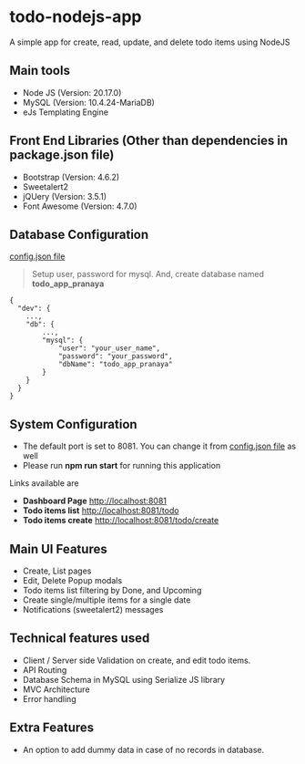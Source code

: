 # todo-nodejs-app
A simple app for create, read, update, and delete todo items using NodeJS

## Main tools
* Node JS (Version: 20.17.0)
* MySQL (Version: 10.4.24-MariaDB)
* eJs Templating Engine

## Front End Libraries (Other than dependencies in package.json file)
* Bootstrap (Version: 4.6.2)
* Sweetalert2
* jQUery (Version: 3.5.1)
* Font Awesome (Version: 4.7.0)

## Database Configuration

[config.json file](https://github.com/praghubanshi12/todo-nodejs-app/blob/main/config.json)

> Setup user, password for mysql. And, create database named **todo_app_pranaya**
```
{
  "dev": {
    ...,
    "db": {
        ...,
        "mysql": {
            "user": "your_user_name",
            "password": "your_password",
            "dbName": "todo_app_pranaya"
        }
    }    
  }
}
```
## System Configuration

* The default port is set to 8081. You can change it from [config.json file](https://github.com/praghubanshi12/todo-nodejs-app/blob/main/config.json) as well
* Please run **npm run start** for running this application

Links available are
* **Dashboard Page** [http://localhost:8081](http://localhost:8081)
* **Todo items list** [http://localhost:8081/todo](http://localhost:8081/todo)
* **Todo items create** [http://localhost:8081/todo/create](http://localhost:8081/todo/create)

## Main UI Features
* Create, List pages
* Edit, Delete Popup modals
* Todo items list filtering by Done, and Upcoming
* Create single/multiple items for a single date
* Notifications (sweetalert2) messages

## Technical features used
* Client / Server side Validation on create, and edit todo items.
* API Routing
* Database Schema in MySQL using Serialize JS library
* MVC Architecture
* Error handling

## Extra Features
* An option to add dummy data in case of no records in database.



